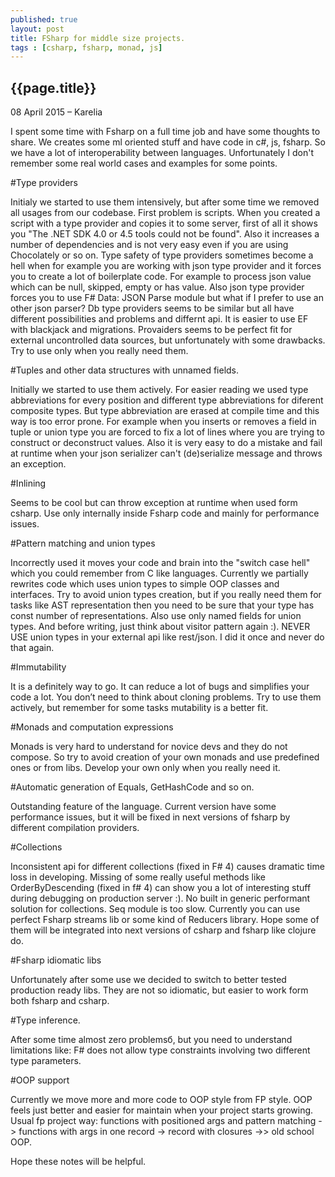 ```yaml
---
published: true
layout: post
title: FSharp for middle size projects.
tags : [csharp, fsharp, monad, js]
---
```


## {{page.title}}

<p class="meta">08 April 2015 &#8211; Karelia</p>

I spent some time with Fsharp on a full time job and have some thoughts to share. We creates some ml oriented stuff and have code in c#, js, fsharp. So we have a lot of interoperability between languages. Unfortunately I don't remember some real world cases and examples for some points. 

#Type providers

Initialy we started to use them intensively, but after some time we removed all usages from our codebase. First problem is scripts. When you created a script with a type provider and copies it to some server, first of all it shows you "The .NET SDK 4.0 or 4.5 tools could not be found". Also it increases a number of dependencies and is not very easy even if you are using Chocolately  or so on. Type safety of type providers sometimes become a hell when for example you are working with json type provider and it forces you to create a lot of boilerplate code. For example to process json value which can be null, skipped, empty or has value. Also json type provider forces you to use F# Data: JSON Parse module but what if I prefer to use an other json parser? Db type providers seems to be similar but all have different possibilities and problems and differnt api. It is easier to use EF with blackjack and migrations. Provaiders seems to be perfect fit for external uncontrolled data sources, but unfortunately with some drawbacks. 
Try to use only when you really need them.

#Tuples and other data structures with unnamed fields.

Initially we started to use them actively. For easier reading we used type abbreviations for every position and different type abbreviations for diferent composite types. But type abbreviation are erased at compile time and this way is too error prone. For example when you inserts or removes a field in tuple or union type you are forced to fix a lot of lines where you are trying to construct or deconstruct values. Also it is very easy to do a mistake and fail at runtime when your json serializer can't (de)serialize message and throws an exception. 

#Inlining

Seems to be cool but can throw exception at runtime when used form csharp.
Use only internally inside Fsharp code and mainly for performance issues. 

#Pattern matching and union types

Incorrectly used it moves your code and brain into the "switch case hell" which you could remember from C like languages. Currently we partially rewrites code which uses union types to simple OOP classes and interfaces. Try to avoid union types creation, but if you really need them for tasks like AST representation then you need to be sure that your type has const number of representations. Also use only named fields for union types. And before writing, just think about visitor pattern again :). NEVER USE union types in your external api like rest/json. I did it once and never do that again. 

#Immutability

It is a definitely way to go. It can reduce a lot of bugs and simplifies your code a lot. You don’t need to think about cloning problems. Try to use them actively, but remember for some tasks mutability is a better fit.

#Monads and computation expressions

Monads is very hard to understand for novice devs and they do not compose. So try to avoid creation of your own monads and use predefined ones or from libs. Develop your own only when you really need it.

#Automatic generation of Equals, GetHashCode and so on.

Outstanding feature of the language. Current version have some performance issues, but it will be fixed in next versions of fsharp by different compilation providers.

#Collections

Inconsistent api for different collections (fixed in F# 4) causes dramatic time loss in developing. Missing of some really useful methods like OrderByDescending (fixed in f# 4) can show you a lot of interesting stuff during debugging on production server :). No built in generic performant solution for collections. Seq module is too slow. Currently you can use perfect Fsharp streams lib or some kind of Reducers library. Hope some of them will be integrated into next versions of csharp and fsharp like clojure do. 

#Fsharp idiomatic libs

Unfortunately after some use we decided to switch to better tested production ready libs. They are not so idiomatic, but easier to work form both fsharp and csharp.

#Type inference.

After some time almost zero problemsб, but you need to understand limitations like: F# does not allow type constraints involving two different type parameters.

#OOP support

Currently we move more and more code to OOP style from FP style. OOP feels just better and easier for maintain when your project starts growing. Usual fp project way: functions with positioned args and pattern matching -> functions with args in one record -> record with closures ->> old school OOP.  

Hope these notes will be helpful.
